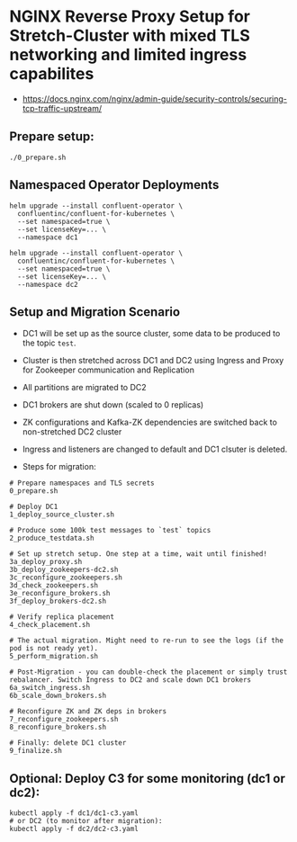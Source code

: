 # NGINX Reverse Proxy Setup for Stretch-Cluster with mixed TLS networking and limited ingress capabilites
* https://docs.nginx.com/nginx/admin-guide/security-controls/securing-tcp-traffic-upstream/

## Prepare setup:
```shell
./0_prepare.sh
```

## Namespaced Operator Deployments
```shell
helm upgrade --install confluent-operator \
  confluentinc/confluent-for-kubernetes \
  --set namespaced=true \
  --set licenseKey=... \
  --namespace dc1

helm upgrade --install confluent-operator \
  confluentinc/confluent-for-kubernetes \
  --set namespaced=true \
  --set licenseKey=... \
  --namespace dc2
```

## Setup and Migration Scenario
* DC1 will be set up as the source cluster, some data to be produced to the topic `test`.
* Cluster is then stretched across DC1 and DC2 using Ingress and Proxy for Zookeeper communication and Replication
* All partitions are migrated to DC2
* DC1 brokers are shut down (scaled to 0 replicas)
* ZK configurations and Kafka-ZK dependencies are switched back to non-stretched DC2 cluster
* Ingress and listeners are changed to default and DC1 clsuter is deleted.

* Steps for migration:
```shell
# Prepare namespaces and TLS secrets
0_prepare.sh

# Deploy DC1
1_deploy_source_cluster.sh

# Produce some 100k test messages to `test` topics
2_produce_testdata.sh

# Set up stretch setup. One step at a time, wait until finished!
3a_deploy_proxy.sh
3b_deploy_zookeepers-dc2.sh
3c_reconfigure_zookeepers.sh
3d_check_zookeepers.sh
3e_reconfigure_brokers.sh
3f_deploy_brokers-dc2.sh

# Verify replica placement
4_check_placement.sh

# The actual migration. Might need to re-run to see the logs (if the pod is not ready yet).
5_perform_migration.sh

# Post-Migration - you can double-check the placement or simply trust rebalancer. Switch Ingress to DC2 and scale down DC1 brokers
6a_switch_ingress.sh
6b_scale_down_brokers.sh

# Reconfigure ZK and ZK deps in brokers
7_reconfigure_zookeepers.sh
8_reconfigure_brokers.sh

# Finally: delete DC1 cluster
9_finalize.sh
```

## Optional: Deploy C3 for some monitoring (dc1 or dc2):
```shell
kubectl apply -f dc1/dc1-c3.yaml
# or DC2 (to monitor after migration):
kubectl apply -f dc2/dc2-c3.yaml
```